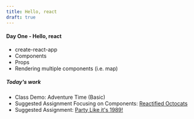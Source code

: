 ```yaml
---
title: Hello, react
draft: true
---
```


#### Day One - Hello, react

- create-react-app
- Components
- Props
- Rendering multiple components (i.e. map)

##### Today's work

- Class Demo: Adventure Time (Basic)
- Suggested Assignment Focusing on Components: [Reactified Octocats](../assignments/reactified-octocats)
- Suggested Assignment: [Party Like it's 1989!](../assignments/party-like-its-1989)

